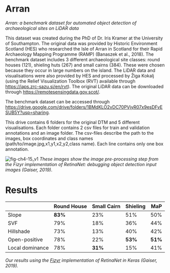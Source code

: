 # Arran
*Arran: a benchmark dataset for automated object detection of archaeological sites on LiDAR data*

This dataset was created during the PhD of Dr. Iris Kramer at the University of Southampton. The original data was provided by Historic Environment Scotland (HES) who researched the Isle of Arran in Scotland for their Rapid Archaeology Mapping Programme (RAMP) (Banaszek et al., 2018). The benchmark dataset includes 3 different archaeological site classes: round houses (121), shieling huts (267) and small cairns (384). These were chosen because they occur in large numbers on the island. The LiDAR data and visualisations were also provided by HES and processed by Žiga Kokalj (using the Relief Visualization Toolbox (RVT) available through https://iaps.zrc-sazu.si/en/rvt). The original LiDAR data can be downloaded through https://remotesensingdata.gov.scot/.

The benchmark dataset can be accessed through https://drive.google.com/drive/folders/1BMdKLO2vDC70PVjyR07x9esDFvESUB5Y?usp=sharing.

This drive contains 6 folders for the original DTM and 5 different visualisations. Each folder contains 2 csv files for train and validation annotations and an image folder. The csv-files describe the path to the images, box coordinates and class names (path/to/image.jpg,x1,y1,x2,y2,class name). Each line contains only one box annotation.

![fig-ch4-15_v1](https://user-images.githubusercontent.com/16646078/122689447-72af3600-d21a-11eb-81d5-b2e405865f43.png)
*These images show the image pre-processing step from the Fizyr implementation of RetinaNet: debugging object detection input images (Gaiser, 2019).*

# Results
| | Round House | Small Cairn | Shieling | MaP |
| --- | --- | --- |  --- | --- |
| Slope | **83%** | 23% | 51% | 50% |
| SVF | 79% | 18% | 36% | 44%|
| Hillshade |73% | 13% | 40% | 42%|
| Open-positive |78% | 22% | **53%** | **51%** |
| Local dominance |78% | **31%** | 15% | 41% |

*Our results using the [Fizyr](https://github.com/fizyr/keras-retinanet "Fizyr RetinaNet implementation") implementation of RetinaNet in Keras (Gaiser, 2019).* 
